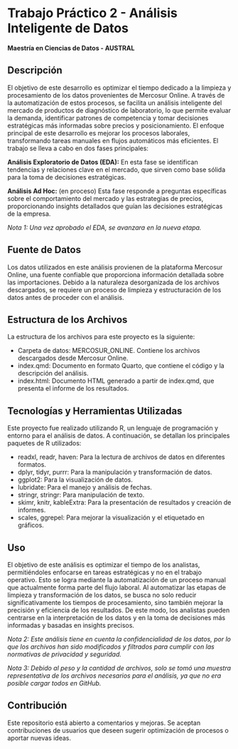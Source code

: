 # Trabajo Práctico 2 - Análisis Inteligente de Datos
**Maestría en Ciencias de Datos - AUSTRAL**

## Descripción
El objetivo de este desarrollo es optimizar el tiempo dedicado a la limpieza y procesamiento de los datos provenientes de Mercosur Online. A través de la automatización de estos procesos, se facilita un análisis inteligente del mercado de productos de diagnóstico de laboratorio, lo que permite evaluar la demanda, identificar patrones de competencia y tomar decisiones estratégicas más informadas sobre precios y posicionamiento.
El enfoque principal de este desarrollo es mejorar los procesos laborales, transformando tareas manuales en flujos automáticos más eficientes. El trabajo se lleva a cabo en dos fases principales:

**Análisis Exploratorio de Datos (EDA):**
En esta fase se identifican tendencias y relaciones clave en el mercado, que sirven como base sólida para la toma de decisiones estratégicas.

**Análisis Ad Hoc:** (en proceso)
Esta fase responde a preguntas específicas sobre el comportamiento del mercado y las estrategias de precios, proporcionando insights detallados que guían las decisiones estratégicas de la empresa.

*Nota 1: Una vez aprobado el EDA, se avanzara en la nueva etapa.*

## Fuente de Datos
Los datos utilizados en este análisis provienen de la plataforma Mercosur Online, una fuente confiable que proporciona información detallada sobre las importaciones. 
Debido a la naturaleza desorganizada de los archivos descargados, se requiere un proceso de limpieza y estructuración de los datos antes de proceder con el análisis.

## Estructura de los Archivos
La estructura de los archivos para este proyecto es la siguiente:
  - Carpeta de datos: MERCOSUR_ONLINE. Contiene los archivos descargados desde Mercosur Online.
  - index.qmd: Documento en formato Quarto, que contiene el código y la descripción del análisis.
  - index.html: Documento HTML generado a partir de index.qmd, que presenta el informe de los resultados.

## Tecnologías y Herramientas Utilizadas
Este proyecto fue realizado utilizando R, un lenguaje de programación y entorno para el análisis de datos. A continuación, se detallan los principales paquetes de R utilizados:
- readxl, readr, haven: Para la lectura de archivos de datos en diferentes formatos.
- dplyr, tidyr, purrr: Para la manipulación y transformación de datos.
- ggplot2: Para la visualización de datos.
- lubridate: Para el manejo y análisis de fechas.
- stringr, stringr: Para manipulación de texto.
- skimr, knitr, kableExtra: Para la presentación de resultados y creación de informes.
- scales, ggrepel: Para mejorar la visualización y el etiquetado en gráficos.

## Uso
El objetivo de este análisis es optimizar el tiempo de los analistas, permitiéndoles enfocarse en tareas estratégicas y no en el trabajo operativo. Esto se logra mediante la automatización de un proceso manual que actualmente forma parte del flujo laboral. Al automatizar las etapas de limpieza y transformación de los datos, se busca no solo reducir significativamente los tiempos de procesamiento, sino también mejorar la precisión y eficiencia de los resultados. De este modo, los analistas pueden centrarse en la interpretación de los datos y en la toma de decisiones más informadas y basadas en insights precisos.

*Nota 2: Este análisis tiene en cuenta la confidencialidad de los datos, por lo que los archivos han sido modificados y filtrados para cumplir con las normativas de privacidad y seguridad.*

*Nota 3: Debido al peso y la cantidad de archivos, solo se tomó una muestra representativa de los archivos necesarios para el análisis, ya que no era posible cargar todos en GitHub.*

## Contribución
Este repositorio está abierto a comentarios y mejoras. Se aceptan contribuciones de usuarios que deseen sugerir optimización de procesos o aportar nuevas ideas. 
